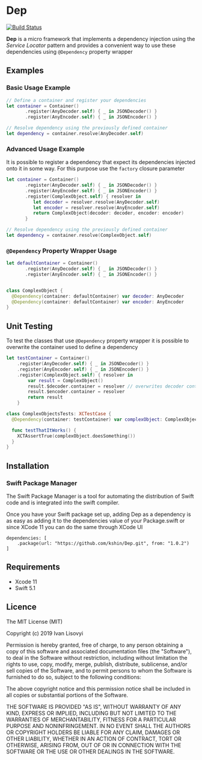 # Dep
[![Build Status](https://app.bitrise.io/app/567be5d243fe7062/status.svg?token=bj-LZASRzSQZx5HFI6aImA)](https://app.bitrise.io/app/567be5d243fe7062)

**Dep** is a micro framework that implements a dependency injection using the *Service Locator* pattern and provides a convenient way to use these dependencies using `@Dependency` property wrapper

## Examples

### Basic Usage Example
```swift
// Define a container and register your dependencies 
let container = Container()
       .register(AnyDecoder.self) { _ in JSONDecoder() }
       .register(AnyEncoder.self) { _ in JSONEncoder() }

// Resolve dependency using the previously defined container 
let dependency = container.resolve(AnyDecoder.self)
```

### Advanced Usage Example
It is possible to register a dependency that expect its dependencies injected onto it in some way. For this purpose use the `factory` closure parameter
```swift
let container = Container()
       .register(AnyDecoder.self) { _ in JSONDecoder() }
       .register(AnyEncoder.self) { _ in JSONEncoder() }
       .register(ComplexObject.self) { resolver in 
          let decoder = resolver.resolve(AnyDecoder.self)
          let encoder = resolver.resolve(AnyEncoder.self)
          return ComplexObject(decoder: decoder, encoder: encoder)
       }

// Resolve dependency using the previously defined container 
let dependency = container.resolve(ComplexObject.self)
```

### `@Dependency` Property Wrapper Usage
```swift
let defaultContainer = Container()
       .register(AnyDecoder.self) { _ in JSONDecoder() }
       .register(AnyEncoder.self) { _ in JSONEncoder() }


class ComplexObject {
  @Dependency(container: defaultContainer) var decoder: AnyDecoder 
  @Dependency(container: defaultContainer) var encoder: AnyEncoder
}
```

## Unit Testing
To test the classes that use `@Dependency` property wrapper it is possible to overwrite the container used to define a dependency
```swift
let testContainer = Container()
    .register(AnyDecoder.self) { _ in JSONDecoder() }
    .register(AnyEncoder.self) { _ in JSONEncoder() }
    .register(ComplexObject.self) { resolver in
        var result = ComplexObject()
        result.$decoder.container = resolver // overwrites decoder container
        result.$encoder.container = resolver
        return result
    }

class ComplexObjectsTests: XCTestCase {
  @Dependency(container: testContainer) var complexObject: ComplexObject

  func testThatItWorks() {
    XCTAssertTrue(complexObject.doesSomething())
  }
}
```

## Installation

### Swift Package Manager 
The Swift Package Manager is a tool for automating the distribution of Swift code and is integrated into the swift compiler.

Once you have your Swift package set up, adding Dep as a dependency is as easy as adding it to the dependencies value of your Package.swift or since XCode 11 you can do the same through XCode UI

```
dependencies: [
    .package(url: "https://github.com/kshin/Dep.git", from: "1.0.2")
]
```

## Requirements 
- Xcode 11 
- Swift 5.1 


## Licence 
The MIT License (MIT)

Copyright (c) 2019 Ivan Lisovyi

Permission is hereby granted, free of charge, to any person obtaining a copy of
this software and associated documentation files (the "Software"), to deal in
the Software without restriction, including without limitation the rights to
use, copy, modify, merge, publish, distribute, sublicense, and/or sell copies of
the Software, and to permit persons to whom the Software is furnished to do so,
subject to the following conditions:

The above copyright notice and this permission notice shall be included in all
copies or substantial portions of the Software.

THE SOFTWARE IS PROVIDED "AS IS", WITHOUT WARRANTY OF ANY KIND, EXPRESS OR
IMPLIED, INCLUDING BUT NOT LIMITED TO THE WARRANTIES OF MERCHANTABILITY, FITNESS
FOR A PARTICULAR PURPOSE AND NONINFRINGEMENT. IN NO EVENT SHALL THE AUTHORS OR
COPYRIGHT HOLDERS BE LIABLE FOR ANY CLAIM, DAMAGES OR OTHER LIABILITY, WHETHER
IN AN ACTION OF CONTRACT, TORT OR OTHERWISE, ARISING FROM, OUT OF OR IN
CONNECTION WITH THE SOFTWARE OR THE USE OR OTHER DEALINGS IN THE SOFTWARE.
